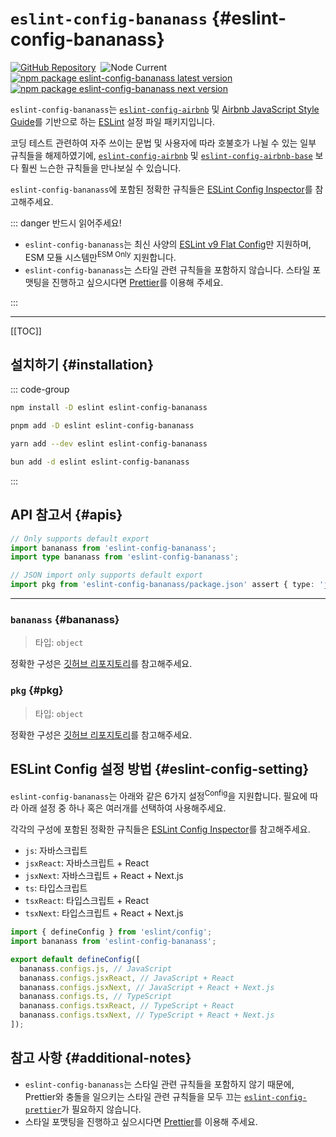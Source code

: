 # `eslint-config-bananass` {#eslint-config-bananass}

[![GitHub Repository](https://img.shields.io/badge/Repository-fff478?label=GitHub&color=fff478&labelColor=333333&logo=github)](https://github.com/lumirlumir/npm-bananass/tree/main/packages/eslint-config-bananass)&nbsp;
![Node Current](https://img.shields.io/node/v/eslint-config-bananass?label=Node&color=fff478&labelColor=333333&logo=node.js)  
[![npm package eslint-config-bananass latest version](https://img.shields.io/npm/v/eslint-config-bananass?label=eslint-config-bananass@latest&color=fff478&labelColor=333333&logo=npm)](https://www.npmjs.com/package/eslint-config-bananass)&nbsp;
[![npm package eslint-config-bananass next version](https://img.shields.io/npm/v/eslint-config-bananass/next?label=eslint-config-bananass@next&color=fff478&labelColor=333333&logo=npm)](https://www.npmjs.com/package/eslint-config-bananass)

`eslint-config-bananass`는 [`eslint-config-airbnb`](https://github.com/airbnb/javascript/tree/master/packages/eslint-config-airbnb#eslint-config-airbnb) 및 [Airbnb JavaScript Style Guide](https://github.com/airbnb/javascript?tab=readme-ov-file#airbnb-javascript-style-guide-)를 기반으로 하는 [ESLint](https://eslint.org) 설정 파일 패키지입니다.

코딩 테스트 관련하여 자주 쓰이는 문법 및 사용자에 따라 호불호가 나뉠 수 있는 일부 규칙들을 해제하였기에, [`eslint-config-airbnb`](https://github.com/airbnb/javascript/tree/master/packages/eslint-config-airbnb#eslint-config-airbnb) 및 [`eslint-config-airbnb-base`](https://github.com/airbnb/javascript/tree/master/packages/eslint-config-airbnb-base#eslint-config-airbnb-base-) 보다 훨씬 느슨한 규칙들을 만나보실 수 있습니다.

`eslint-config-bananass`에 포함된 정확한 규칙들은 [ESLint Config Inspector](https://eslint-config-bananass.lumir.page)를 참고해주세요.

::: danger 반드시 읽어주세요!

- `eslint-config-bananass`는 최신 사양의 [ESLint v9 Flat Config](https://eslint.org/docs/latest/use/configure/configuration-files)만 지원하며, ESM 모듈 시스템만<sup>ESM Only</sup> 지원합니다.
- `eslint-config-bananass`는 스타일 관련 규칙들을 포함하지 않습니다. 스타일 포맷팅을 진행하고 싶으시다면 [Prettier](https://prettier.io/)를 이용해 주세요.

:::

---

[[TOC]]

## 설치하기 {#installation}

::: code-group

```sh [npm]
npm install -D eslint eslint-config-bananass
```

```sh [pnpm]
pnpm add -D eslint eslint-config-bananass
```

```sh [yarn]
yarn add --dev eslint eslint-config-bananass
```

```sh [bun]
bun add -d eslint eslint-config-bananass
```

:::

## API 참고서 {#apis}

```ts
// Only supports default export
import bananass from 'eslint-config-bananass';
import type bananass from 'eslint-config-bananass';

// JSON import only supports default export
import pkg from 'eslint-config-bananass/package.json' assert { type: 'json' };
```

---

### `bananass` {#bananass}

> 타입: `object`

정확한 구성은 [깃허브 리포지토리](https://github.com/lumirlumir/npm-bananass/blob/main/packages/eslint-config-bananass/src/index.js)를 참고해주세요.

### `pkg` {#pkg}

> 타입: `object`

정확한 구성은 [깃허브 리포지토리](https://github.com/lumirlumir/npm-bananass/blob/main/packages/eslint-config-bananass/package.json)를 참고해주세요.

## ESLint Config 설정 방법 {#eslint-config-setting}

`eslint-config-bananass`는 아래와 같은 6가지 설정<sup>Config</sup>을 지원합니다. 필요에 따라 아래 설정 중 하나 혹은 여러개를 선택하여 사용해주세요.

각각의 구성에 포함된 정확한 규칙들은 [ESLint Config Inspector](https://eslint-config-bananass.lumir.page)를 참고해주세요.

- `js`: 자바스크립트
- `jsxReact`: 자바스크립트 + React
- `jsxNext`: 자바스크립트 + React + Next.js
- `ts`: 타입스크립트
- `tsxReact`: 타입스크립트 + React
- `tsxNext`: 타입스크립트 + React + Next.js

```js [eslint.config.mjs]
import { defineConfig } from 'eslint/config';
import bananass from 'eslint-config-bananass';

export default defineConfig([
  bananass.configs.js, // JavaScript
  bananass.configs.jsxReact, // JavaScript + React
  bananass.configs.jsxNext, // JavaScript + React + Next.js
  bananass.configs.ts, // TypeScript
  bananass.configs.tsxReact, // TypeScript + React
  bananass.configs.tsxNext, // TypeScript + React + Next.js
]);
```

## 참고 사항 {#additional-notes}

- `eslint-config-bananass`는 스타일 관련 규칙들을 포함하지 않기 때문에, Prettier와 충돌을 일으키는 스타일 관련 규칙들을 모두 끄는 [`eslint-config-prettier`](https://github.com/prettier/eslint-config-prettier)가 필요하지 않습니다.
- 스타일 포맷팅을 진행하고 싶으시다면 [Prettier](https://prettier.io/)를 이용해 주세요.
